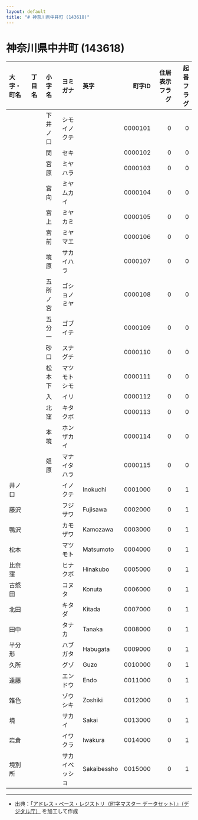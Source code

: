 ```yaml
---
layout: default
title: "# 神奈川県中井町 (143618)"
---
```


# 神奈川県中井町 (143618)

| 大字・町名 | 丁目名 | 小字名 | ヨミガナ | 英字 | 町字ID | 住居表示フラグ | 起番フラグ |
|:--------|:------|:------|:-----------------|:---------------------|--------:|----------:|--------:|
|  |  | 下井ノ口 | シモイノクチ |  | 0000101 | 0 | 0 |
|  |  | 関 | セキ |  | 0000102 | 0 | 0 |
|  |  | 宮原 | ミヤハラ |  | 0000103 | 0 | 0 |
|  |  | 宮向 | ミヤムカイ |  | 0000104 | 0 | 0 |
|  |  | 宮上 | ミヤカミ |  | 0000105 | 0 | 0 |
|  |  | 宮前 | ミヤマエ |  | 0000106 | 0 | 0 |
|  |  | 境原 | サカイハラ |  | 0000107 | 0 | 0 |
|  |  | 五所ノ宮 | ゴショノミヤ |  | 0000108 | 0 | 0 |
|  |  | 五分一 | ゴブイチ |  | 0000109 | 0 | 0 |
|  |  | 砂口 | スナグチ |  | 0000110 | 0 | 0 |
|  |  | 松本下 | マツモトシモ |  | 0000111 | 0 | 0 |
|  |  | 入 | イリ |  | 0000112 | 0 | 0 |
|  |  | 北窪 | キタクボ |  | 0000113 | 0 | 0 |
|  |  | 本境 | ホンザカイ |  | 0000114 | 0 | 0 |
|  |  | 爼原 | マナイタハラ |  | 0000115 | 0 | 0 |
| 井ノ口 |  |  | イノクチ | Inokuchi | 0001000 | 0 | 1 |
| 藤沢 |  |  | フジサワ | Fujisawa | 0002000 | 0 | 1 |
| 鴨沢 |  |  | カモザワ | Kamozawa | 0003000 | 0 | 1 |
| 松本 |  |  | マツモト | Matsumoto | 0004000 | 0 | 1 |
| 比奈窪 |  |  | ヒナクボ | Hinakubo | 0005000 | 0 | 1 |
| 古怒田 |  |  | コヌタ | Konuta | 0006000 | 0 | 1 |
| 北田 |  |  | キタダ | Kitada | 0007000 | 0 | 1 |
| 田中 |  |  | タナカ | Tanaka | 0008000 | 0 | 1 |
| 半分形 |  |  | ハブガタ | Habugata | 0009000 | 0 | 1 |
| 久所 |  |  | グゾ | Guzo | 0010000 | 0 | 1 |
| 遠藤 |  |  | エンドウ | Endo | 0011000 | 0 | 1 |
| 雑色 |  |  | ゾウシキ | Zoshiki | 0012000 | 0 | 1 |
| 境 |  |  | サカイ | Sakai | 0013000 | 0 | 1 |
| 岩倉 |  |  | イワクラ | Iwakura | 0014000 | 0 | 1 |
| 境別所 |  |  | サカイベッショ | Sakaibessho | 0015000 | 0 | 1 |

---

- 出典：[「アドレス・ベース・レジストリ（町字マスター データセット）』（デジタル庁）](https://www.digital.go.jp/policies/base_registry_address/) を加工して作成